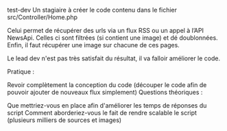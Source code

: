 test-dev
Un stagiaire à créer le code contenu dans le fichier src/Controller/Home.php

Celui permet de récupérer des urls via un flux RSS ou un appel à l’API NewsApi. Celles ci sont filtrées (si contient une image) et dé doublonnées. Enfin, il faut récupérer une image sur chacune de ces pages.

Le lead dev n'est pas très satisfait du résultat, il va falloir améliorer le code.

Pratique :

Revoir complètement la conception du code (découper le code afin de pouvoir ajouter de nouveaux flux simplement)
Questions théoriques :

Que mettriez-vous en place afin d'améliorer les temps de réponses du script
Comment aborderiez-vous le fait de rendre scalable le script (plusieurs milliers de sources et images)
